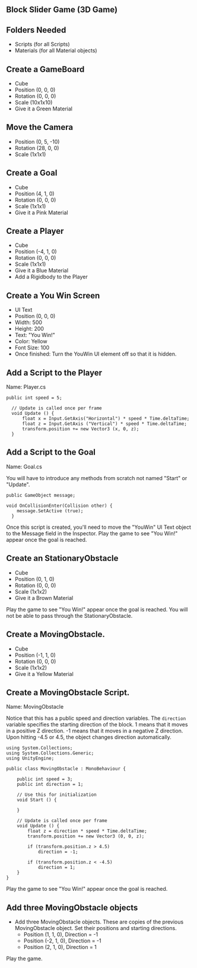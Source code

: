 ## Block Slider Game (3D Game)

## Folders Needed

- Scripts (for all Scripts)
- Materials (for all Material objects)

## Create a GameBoard

- Cube
- Position (0, 0, 0)
- Rotation (0, 0, 0)
- Scale (10x1x10)
- Give it a Green Material

## Move the Camera

- Position (0, 5, -10)
- Rotation (28, 0, 0)
- Scale (1x1x1)

## Create a Goal

- Cube
- Position (4, 1, 0)
- Rotation (0, 0, 0)
- Scale (1x1x1)
- Give it a Pink Material

## Create a Player

- Cube
- Position (-4, 1, 0)
- Rotation (0, 0, 0)
- Scale (1x1x1)
- Give it a Blue Material
- Add a Rigidbody to the Player

## Create a You Win Screen

- UI Text
- Position (0, 0, 0)
- Width: 500
- Height: 200
- Text: "You Win!"
- Color: Yellow
- Font Size: 100
- Once finished: Turn the YouWin UI element off so that it is hidden.

## Add a Script to the Player

Name: Player.cs

    public int speed = 5;

	  // Update is called once per frame
	  void Update () {
		  float x = Input.GetAxis("Horizontal") * speed * Time.deltaTime;
		  float z = Input.GetAxis ("Vertical") * speed * Time.deltaTime;
		  transform.position += new Vector3 (x, 0, z);
	  }
    
## Add a Script to the Goal

Name: Goal.cs

You will have to introduce any methods from scratch not named "Start" or "Update".

  	public GameObject message;

  	void OnCollisionEnter(Collision other) {
	  	message.SetActive (true);
	  }

Once this script is created, you'll need to move the "YouWin" UI Text object to the Message field in the Inspector. Play the game to see "You Win!" appear once the goal is reached.
    
## Create an StationaryObstacle

- Cube
- Position (0, 1, 0)
- Rotation (0, 0, 0)
- Scale (1x1x2)
- Give it a Brown Material

 Play the game to see "You Win!" appear once the goal is reached. You will not be able to pass through the StationaryObstacle.

## Create a MovingObstacle.

- Cube
- Position (-1, 1, 0)
- Rotation (0, 0, 0)
- Scale (1x1x2)
- Give it a Yellow Material

## Create a MovingObstacle Script.

Name: MovingObstacle

Notice that this has a public speed and direction variables. The `direction` variable specifies the starting direction of the block. 1 means that it moves in a positive Z direction. -1 means that it moves in a negative Z direction. Upon hitting -4.5 or 4.5, the object changes direction automatically.

    using System.Collections;
    using System.Collections.Generic;
    using UnityEngine;

    public class MovingObstacle : MonoBehaviour {

        public int speed = 3;
        public int direction = 1;

        // Use this for initialization
        void Start () {
            
        }
        
        // Update is called once per frame
        void Update () {
            float z = direction * speed * Time.deltaTime;
            transform.position += new Vector3 (0, 0, z);

            if (transform.position.z > 4.5)
                direction = -1;

            if (transform.position.z < -4.5)
                direction = 1;
        }
    }


 Play the game to see "You Win!" appear once the goal is reached.

## Add three MovingObstacle objects

- Add three MovingObstacle objects. These are copies of the previous MovingObstacle object. Set their positions and starting directions.
    - Position (1, 1, 0), Direction = -1
    - Position (-2, 1, 0), Direction = -1
    - Position (2, 1, 0), Direction = 1
    
Play the game.
